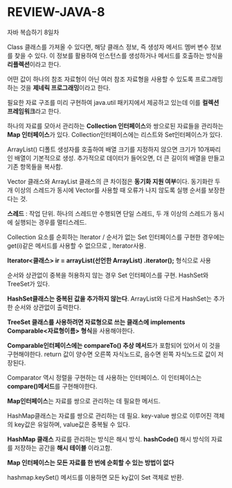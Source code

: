 # REVIEW-JAVA-8

자바 복습하기 8일차

Class 클래스를 가져올 수 있다면, 해당 클래스 정보, 즉 생성자 메서드 멤버 변수 정보를 찾을 수 있다. 이 정보를 활용하여 인스턴스를 생성하거나 메서드를 호출하는 방식을 **리플렉션**이라고 한다.

어떤 값이 하나의 참조 자료형이 아닌 여러 참조 자료형을 사용할 수 있도록 프로그래밍하는 것을 **제네릭 프로그래밍**이라고 한다.

필요한 자료 구조를 미리 구현하여 java.util 패키지에서 제공하고 있는데 이를 **컬렉션 프레임워크**라고 한다.

하나의 자료를 모아서 관리하는 **Collection 인터페이스**와 쌍으로된 자료들을 관리하는 **Map 인터페이스**가 있다. Collection인터페이스에는 리스트와 Set인터페이스가 있다.

ArrayList() 디폴트 생성자를 호출하여 배열 크기를 지정하지 않으면 크기가 10개짜리인 배열이 기본적으로 생성. 추가적으로 데이터가 들어오면, 더 큰 길이의 배열을 만들고 기존 항목들을 복사함.

Vector 클래스와 ArrayList 클래스의 큰 차이점은 **동기화 지원 여부**이다. 동기화란 두 개 이상의 스레드가 동시에 Vector를 사용할 때 오류가 나지 않도록 실행 순서를 보장한다는 것.

**스레드** : 작업 단위. 하나의 스레드만 수행되면 단일 스레드, 두 개 이상의 스레드가 동시에 실행되는 경우를 멀티스레드.

Collection 요소를 순회하는 Iterator / 순서가 없는 Set 인터페이스를 구현한 경우에는 get(i)같은 메서드를 사용할 수 없으므로 , Iterator사용. 

**Iterator<클래스> ir = arrayList(선언한 ArrayList) .iterator();** 형식으로 사용

순서와 상관없이 중복을 허용하지 않는 경우 Set 인터페이스를 구현. HashSet와 TreeSet가 있다.

**HashSet클래스는 중복된 값을 추가하지 않는다**. ArrayList와 다르게 HashSet는 추가한 순서와 상관없이 출력한다.

**TreeSet 클래스를 사용하려면 자료형으로 쓰는 클래스에 implements Comparable<자료형이름> 형식**을 사용해야한다.

**Comparable인터페이스에는 compareTo() 추상 메서드**가 포함되어 있어서 이 것을 구현해야한다. return 값이 양수면 오른쪽 자식노드로, 음수면 왼쪽 자식노드로 값이 저장된다. 

Comparator 역시 정렬을 구현하는 데 사용하는 인터페이스. 이 인터페이스는 **compare()메서드**를 구현해야한다. 

**Map인터페이스**는 자료를 쌍으로 관리하는 데 필요한 메서드. 

HashMap클래스는 자료를 쌍으로 관리하는 데 필요. key-value 쌍으로 이루어진 객체의 key값은 유일하며, value값은 중복될 수 있다.

**HashMap 클래스** 자료를 관리하는 방식은 해시 방식. **hashCode()** 해시 방식의 자료를 저장하는 공간을 **해시 테이블** 이라고함.

**Map 인터페이스는 모든 자료를 한 번에 순회할 수 있는 방법이 없다**

hashmap.keySet() 메서드를 이용하면 모든 ky값이 Set 객체로 반환. 
